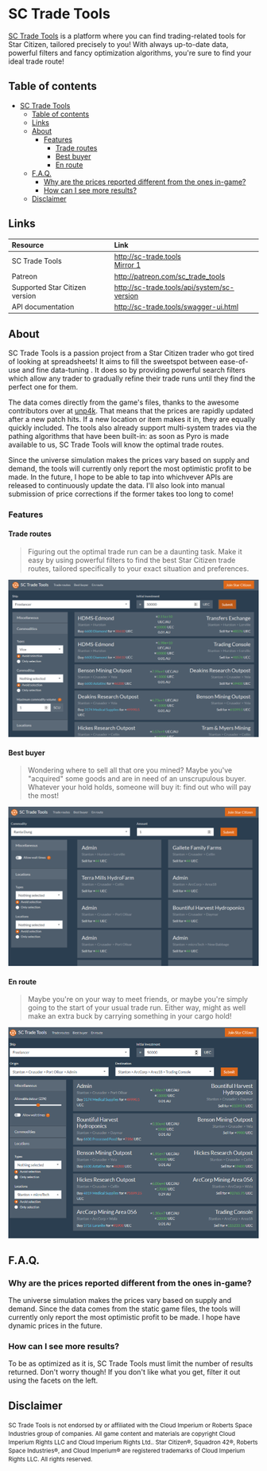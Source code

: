 # SC Trade Tools
[SC Trade Tools](http://sc-trade.tools) is a platform where you can find trading-related tools for Star Citizen, tailored precisely to you! With always up-to-date data, powerful filters and fancy optimization algorithms, you're sure to find your ideal trade route!

## Table of contents
- [SC Trade Tools](#sc-trade-tools)
  * [Table of contents](#table-of-contents)
  * [Links](#links)
  * [About](#about)
    + [Features](#features)
      - [Trade routes](#trade-routes)
      - [Best buyer](#best-buyer)
      - [En route](#en-route)
  * [F.A.Q.](#faq)
    + [Why are the prices reported different from the ones in-game?](#why-are-the-prices-reported-different-from-the-ones-in-game-)
    + [How can I see more results?](#how-can-i-see-more-results-)
  * [Disclaimer](#disclaimer)

## Links
|Resource|Link|
|:--|:--|
|SC Trade Tools|http://sc-trade.tools<br />[Mirror 1](http://sctradedata-env.eba-crh3jdvz.us-east-2.elasticbeanstalk.com)|
|Patreon|http://patreon.com/sc_trade_tools|
|Supported Star Citizen version|http://sc-trade.tools/api/system/sc-version|
|API documentation|http://sc-trade.tools/swagger-ui.html|

## About
SC Trade Tools is a passion project from a Star Citizen trader who got tired of looking at spreadsheets! It aims to fill the sweetspot between ease-of-use and fine data-tuning . It does so by providing powerful search filters which allow any trader to gradually refine their trade runs until they find the perfect one for them.

The data comes directly from the game's files, thanks to the awesome contributors over at [unp4k](https://github.com/dolkensp/unp4k). That means that the prices are rapidly updated after a new patch hits. If a new location or item makes it in, they are equally quickly included. The tools also already support multi-system trades via the pathing algorithms that have been built-in: as soon as Pyro is made available to us, SC Trade Tools will know the optimal trade routes.

Since the universe simulation makes the prices vary based on supply and demand, the tools will currently only report the most optimistic profit to be made. In the future, I hope to be able to tap into whichvever APIs are released to continuously update the data. I'll also look into manual submission of price corrections if the former takes too long to come!

### Features
#### Trade routes
> Figuring out the optimal trade run can be a daunting task. Make it easy by using powerful filters to find the best Star Citizen trade routes, tailored specifically to your exact situation and preferences.

![](https://raw.githubusercontent.com/EtienneLamoureux/sc-trade-tools/master/documentation/trade-routes.PNG)

#### Best buyer
> Wondering where to sell all that ore you mined? Maybe you've "acquired" some goods and are in need of an unscrupulous buyer. Whatever your hold holds, someone will buy it: find out who will pay the most!

![](https://raw.githubusercontent.com/EtienneLamoureux/sc-trade-tools/master/documentation/best-buyer.PNG)

#### En route
> Maybe you're on your way to meet friends, or maybe you're simply going to the start of your usual trade run. Either way, might as well make an extra buck by carrying something in your cargo hold!

![](https://raw.githubusercontent.com/EtienneLamoureux/sc-trade-tools/master/documentation/en-route.PNG)

## F.A.Q.
### Why are the prices reported different from the ones in-game?
The universe simulation makes the prices vary based on supply and demand. Since the data comes from the static game files, the tools will currently only report the most optimistic profit to be made. 
I hope have dynamic prices in the future.

### How can I see more results?
To be as optimized as it is, SC Trade Tools must limit the number of results returned. Don't worry though! If you don't like what you get, filter it out using the facets on the left.

## Disclaimer
<small>SC Trade Tools is not endorsed by or affiliated with the Cloud Imperium or Roberts Space Industries group of companies. All game content and materials are copyright Cloud Imperium Rights LLC and Cloud Imperium Rights Ltd.. Star Citizen®, Squadron 42®, Roberts Space Industries®, and Cloud Imperium® are registered trademarks of Cloud Imperium Rights LLC. All rights reserved.</small>
